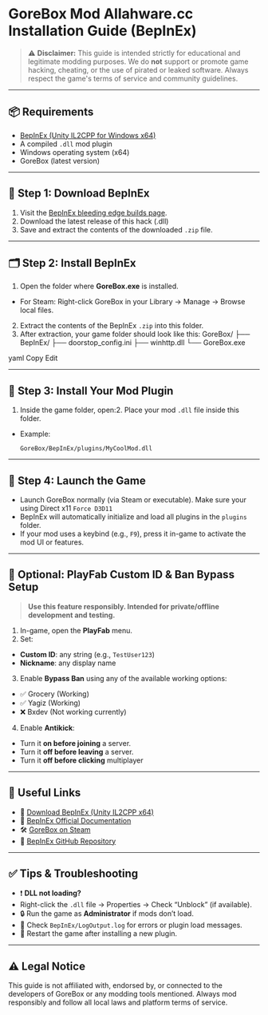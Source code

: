 # GoreBox Mod Allahware.cc Installation Guide (BepInEx)

> ⚠️ **Disclaimer:** This guide is intended strictly for educational and legitimate modding purposes. We do **not** support or promote game hacking, cheating, or the use of pirated or leaked software. Always respect the game's terms of service and community guidelines.

---

## 📦 Requirements

- [BepInEx (Unity IL2CPP for Windows x64)](https://builds.bepinex.dev/projects/bepinex_be)
- A compiled `.dll` mod plugin
- Windows operating system (x64)
- GoreBox (latest version)

---

## 🧰 Step 1: Download BepInEx

1. Visit the [BepInEx bleeding edge builds page](https://builds.bepinex.dev/projects/bepinex_be).
2. Download the latest release of this hack (.dll)
3. Save and extract the contents of the downloaded `.zip` file.

---

## 🗂 Step 2: Install BepInEx

1. Open the folder where **GoreBox.exe** is installed.
- For Steam: Right-click GoreBox in your Library → Manage → Browse local files.
2. Extract the contents of the BepInEx `.zip` into this folder.
3. After extraction, your game folder should look like this:
GoreBox/
├── BepInEx/
├── doorstop_config.ini
├── winhttp.dll
└── GoreBox.exe

yaml
Copy
Edit

---

## 🧩 Step 3: Install Your Mod Plugin

1. Inside the game folder, open:2. Place your mod `.dll` file inside this folder.
- Example:
  ```
  GoreBox/BepInEx/plugins/MyCoolMod.dll
  ```

---

## 🚀 Step 4: Launch the Game

- Launch GoreBox normally (via Steam or executable). Make sure your using Direct x11 `Force D3D11`
- BepInEx will automatically initialize and load all plugins in the `plugins` folder.
- If your mod uses a keybind (e.g., `F9`), press it in-game to activate the mod UI or features.

---

## 🔐 Optional: PlayFab Custom ID & Ban Bypass Setup

> **Use this feature responsibly. Intended for private/offline development and testing.**

1. In-game, open the **PlayFab** menu.
2. Set:
- **Custom ID**: any string (e.g., `TestUser123`)
- **Nickname**: any display name
3. Enable **Bypass Ban** using any of the available working options:
- ✅ Grocery (Working)
- ✅ Yagiz (Working)
- ❌ Bxdev (Not working currently)
4. Enable **Antikick**:
- Turn it **on before joining** a server.
- Turn it **off before leaving** a server.
- Turn it **off before clicking** multiplayer

---

## 📎 Useful Links

- 🔗 [Download BepInEx (Unity IL2CPP x64)](https://builds.bepinex.dev/projects/bepinex_be)
- 📘 [BepInEx Official Documentation](https://docs.bepinex.dev/)
- 🛠 [GoreBox on Steam](https://store.steampowered.com/app/2027330/GoreBox/)
- 💬 [BepInEx GitHub Repository](https://github.com/BepInEx/BepInEx)

---

## ✅ Tips & Troubleshooting

- ❗ **DLL not loading?**
- Right-click the `.dll` file → Properties → Check “Unblock” (if available).
- 🔒 Run the game as **Administrator** if mods don’t load.
- 🧾 Check `BepInEx/LogOutput.log` for errors or plugin load messages.
- 🔄 Restart the game after installing a new plugin.

---

## ⚠️ Legal Notice

This guide is not affiliated with, endorsed by, or connected to the developers of GoreBox or any modding tools mentioned. Always mod responsibly and follow all local laws and platform terms of service.


